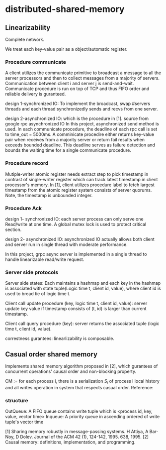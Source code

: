 # distributed-shared-memory

## Linearizability 
Complete network.

We treat each key-value pair as a object/automatic register. 

### Procedure communicate

A client utilizes the communicate primitive to broadcast a message <M> to all the server processors  and then to collect <ACK> messages from a majority of servers. Communication between client i and server j is send-and-wait. Communicate procedure is run on top of TCP and thus FIFO order and reliable delivery is guranteed. 

design 1-synchronized IO:
To implement the broadcast<M>, swap #servers threads and each thread synchronizedly sends <M> and recvs <ACK> from one server.
  
design 2-asynchronized IO: which is the procedure in [1]. source from google rpc asynchronized IO
In this project, asynchronized send method is used. In each communicate procedure, the deadline of each rpc call is set to time_out = 5000ms. A comminicate procedire either returns key-value pair when receives from a majority server or return fail results when exceeds bounded deadline. This deadline serves as failure detection and bounds the waiting time for a single communicate procedure.

### Procedure record
Mutiple-writer atomic register needs extract step to pick timestamp in contrast of single-writer register which can track latest timestamp in client processor's memory. In [1], client utilizes procedure label to fetch largest timestamp from the atomic register system consists of server quorums. Note, the timestamp is unbounded integer. 

### Procedure Ack

design 1- synchronized IO: each server process can only serve one Read/write at one time.
A global mutex lock is used to protect critical section. 

design 2- asynchronized IO:
asynchronized IO actually allows both client and server run in single thread with moderate performance. 

In this project, grpc async server is implemented in a single thread to handle linearizable read/write request.

### Server side protocols
Server side states: Each maintains a hashmap and each key in the hashmap is associated with state tuple(Logic time t, client id, value), where client id is used to bread tie of logic time t. 

Client call update procedure (key, logic time t, client id, value):
server update key value if timestamp consists of (t, id) is larger than current timestamp.


Client call query procedure (key):
server returns the associated tuple (logic time t, client id, value).

correstness gurantees: linearlizability is composable. 

## Casual order shared memory
Implements shared memory algorithm proposed in [2], which gurantees of concurrent operations' causal order and non-blocking property.

CM := for each process i, there is a serialization $S_{i}$ of process i local history and all writes operation in system that respects casual order. 
Reference:

### structure
OutQueue: A FIFO queue contains write tuple which is <process id, key, value, vector time>
Inqueue: A priority queue in ascending ordered  of write tuple's vector time 

[1] Sharing memory robustly in message-passing systems. H Attiya, A Bar-Noy, D Dolev. Journal of the ACM 42 (1), 124-142, 1995. 638, 1995.
[2] Causal memory: definitions, implementation, and programming. 
